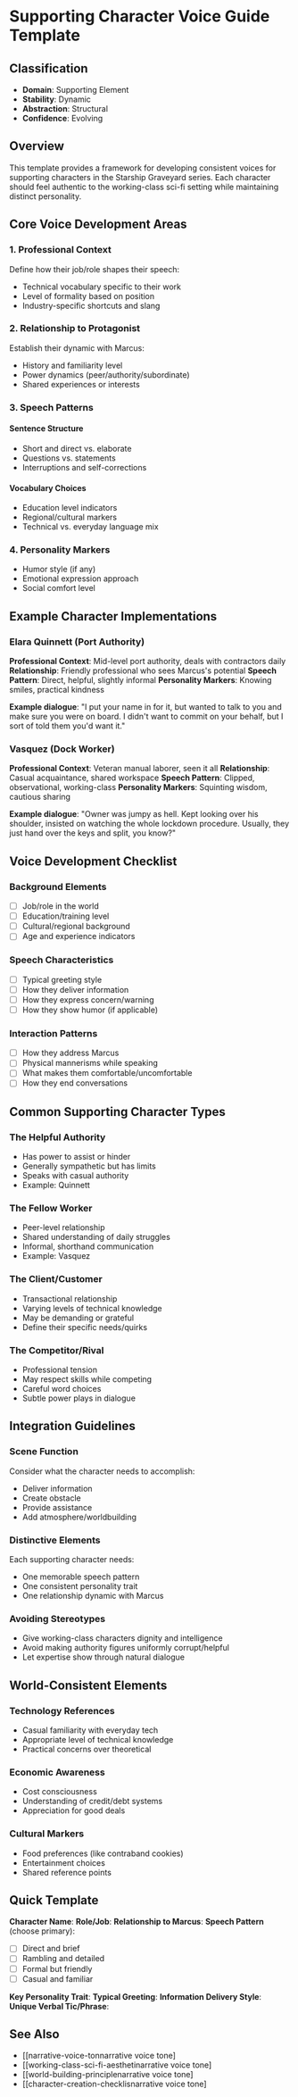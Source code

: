 # Supporting Character Voice Guide Template

## Classification
- **Domain**: Supporting Element
- **Stability**: Dynamic
- **Abstraction**: Structural
- **Confidence**: Evolving

## Overview
This template provides a framework for developing consistent voices for supporting characters in the Starship Graveyard series. Each character should feel authentic to the working-class sci-fi setting while maintaining distinct personality.

## Core Voice Development Areas

### 1. Professional Context
Define how their job/role shapes their speech:
- Technical vocabulary specific to their work
- Level of formality based on position
- Industry-specific shortcuts and slang

### 2. Relationship to Protagonist
Establish their dynamic with Marcus:
- History and familiarity level
- Power dynamics (peer/authority/subordinate)
- Shared experiences or interests

### 3. Speech Patterns
#### Sentence Structure
- Short and direct vs. elaborate
- Questions vs. statements
- Interruptions and self-corrections

#### Vocabulary Choices
- Education level indicators
- Regional/cultural markers
- Technical vs. everyday language mix

### 4. Personality Markers
- Humor style (if any)
- Emotional expression approach
- Social comfort level

## Example Character Implementations

### Elara Quinnett (Port Authority)
**Professional Context**: Mid-level port authority, deals with contractors daily
**Relationship**: Friendly professional who sees Marcus's potential
**Speech Pattern**: Direct, helpful, slightly informal
**Personality Markers**: Knowing smiles, practical kindness

**Example dialogue**: "I put your name in for it, but wanted to talk to you and make sure you were on board. I didn't want to commit on your behalf, but I sort of told them you'd want it."

### Vasquez (Dock Worker)
**Professional Context**: Veteran manual laborer, seen it all
**Relationship**: Casual acquaintance, shared workspace
**Speech Pattern**: Clipped, observational, working-class
**Personality Markers**: Squinting wisdom, cautious sharing

**Example dialogue**: "Owner was jumpy as hell. Kept looking over his shoulder, insisted on watching the whole lockdown procedure. Usually, they just hand over the keys and split, you know?"

## Voice Development Checklist

### Background Elements
- [ ] Job/role in the world
- [ ] Education/training level
- [ ] Cultural/regional background
- [ ] Age and experience indicators

### Speech Characteristics
- [ ] Typical greeting style
- [ ] How they deliver information
- [ ] How they express concern/warning
- [ ] How they show humor (if applicable)

### Interaction Patterns
- [ ] How they address Marcus
- [ ] Physical mannerisms while speaking
- [ ] What makes them comfortable/uncomfortable
- [ ] How they end conversations

## Common Supporting Character Types

### The Helpful Authority
- Has power to assist or hinder
- Generally sympathetic but has limits
- Speaks with casual authority
- Example: Quinnett

### The Fellow Worker
- Peer-level relationship
- Shared understanding of daily struggles
- Informal, shorthand communication
- Example: Vasquez

### The Client/Customer
- Transactional relationship
- Varying levels of technical knowledge
- May be demanding or grateful
- Define their specific needs/quirks

### The Competitor/Rival
- Professional tension
- May respect skills while competing
- Careful word choices
- Subtle power plays in dialogue

## Integration Guidelines

### Scene Function
Consider what the character needs to accomplish:
- Deliver information
- Create obstacle
- Provide assistance
- Add atmosphere/worldbuilding

### Distinctive Elements
Each supporting character needs:
- One memorable speech pattern
- One consistent personality trait
- One relationship dynamic with Marcus

### Avoiding Stereotypes
- Give working-class characters dignity and intelligence
- Avoid making authority figures uniformly corrupt/helpful
- Let expertise show through natural dialogue

## World-Consistent Elements

### Technology References
- Casual familiarity with everyday tech
- Appropriate level of technical knowledge
- Practical concerns over theoretical

### Economic Awareness
- Cost consciousness
- Understanding of credit/debt systems
- Appreciation for good deals

### Cultural Markers
- Food preferences (like contraband cookies)
- Entertainment choices
- Shared reference points

## Quick Template

**Character Name**:
**Role/Job**:
**Relationship to Marcus**:
**Speech Pattern** (choose primary):
- [ ] Direct and brief
- [ ] Rambling and detailed
- [ ] Formal but friendly
- [ ] Casual and familiar

**Key Personality Trait**:
**Typical Greeting**:
**Information Delivery Style**:
**Unique Verbal Tic/Phrase**:

## See Also
- [[narrative-voice-tonnarrative voice tone]
- [[working-class-sci-fi-aesthetinarrative voice tone]
- [[world-building-principlenarrative voice tone]
- [[character-creation-checklisnarrative voice tone]